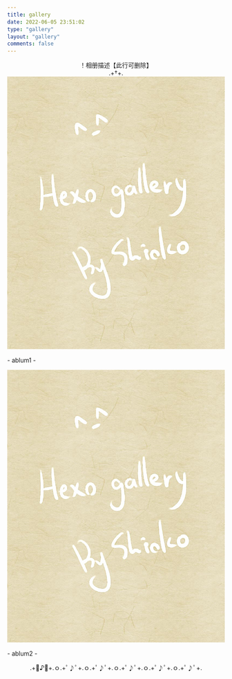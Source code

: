 ```yaml
---
title: gallery
date: 2022-06-05 23:51:02
type: "gallery"
layout: "gallery"
comments: false
---
```

<center>！相册描述【此行可删除】</center>
<center>.+†+.</center>

<div class="gallery-page">
	<div class="gallery-list">
		<div class="gallery-column">
			<div class="gallery-item">
				<a href="sample"><img src="img/sample.jpg">
				</a>
				<p>- ablum1 -</p>
			</div>
		</div>
		<div class="gallery-column">
			<div class="gallery-item">
				<a href="sample"><img src="img/sample.jpg">
				</a>
				<p>- ablum2 -</p>
			</div>
		</div>
	</div>
</div>



<center>.+ﾟ♪ﾟ+.ｏ.+ﾟ♪ﾟ+.ｏ.+ﾟ♪ﾟ+.ｏ.+ﾟ♪ﾟ+.ｏ.+ﾟ♪ﾟ+.ｏ.+ﾟ♪ﾟ+.</center>

